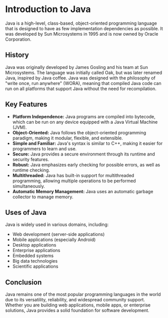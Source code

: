 # Introduction to Java

Java is a high-level, class-based, object-oriented programming language that is designed to have as few implementation dependencies as possible. It was developed by Sun Microsystems in 1995 and is now owned by Oracle Corporation.

## History
Java was originally developed by James Gosling and his team at Sun Microsystems. The language was initially called Oak, but was later renamed Java, inspired by Java coffee. Java was designed with the philosophy of "write once, run anywhere" (WORA), meaning that compiled Java code can run on all platforms that support Java without the need for recompilation.

## Key Features
- **Platform Independence:** Java programs are compiled into bytecode, which can be run on any device equipped with a Java Virtual Machine (JVM).
- **Object-Oriented:** Java follows the object-oriented programming paradigm, making it modular, flexible, and extensible.
- **Simple and Familiar:** Java's syntax is similar to C++, making it easier for programmers to learn and use.
- **Secure:** Java provides a secure environment through its runtime and security features.
- **Robust:** Java emphasizes early checking for possible errors, as well as runtime checking.
- **Multithreaded:** Java has built-in support for multithreaded programming, allowing multiple operations to be performed simultaneously.
- **Automatic Memory Management:** Java uses an automatic garbage collector to manage memory.

## Uses of Java
Java is widely used in various domains, including:
- Web development (server-side applications)
- Mobile applications (especially Android)
- Desktop applications
- Enterprise applications
- Embedded systems
- Big data technologies
- Scientific applications

## Conclusion
Java remains one of the most popular programming languages in the world due to its versatility, reliability, and widespread community support. Whether you are building web applications, mobile apps, or enterprise solutions, Java provides a solid foundation for software development. 
